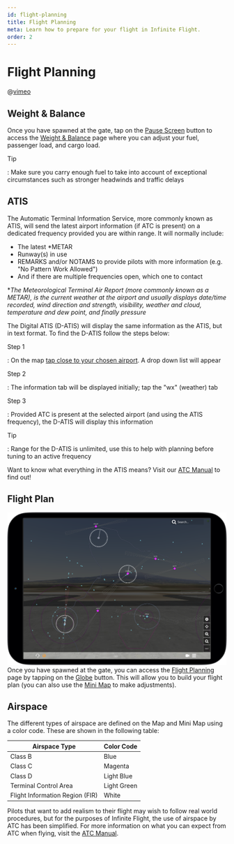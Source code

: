 ```yaml
---
id: flight-planning
title: Flight Planning
meta: Learn how to prepare for your flight in Infinite Flight.
order: 2
---
```



# Flight Planning        

@[vimeo](421199522)



## Weight & Balance

 

Once you have spawned at the gate, tap on the [Pause Screen](/guide/getting-started/pilot-user-interface/fly#fly-screen) button to access the [Weight & Balance](/guide/getting-started/pilot-user-interface/pause-menu#weight-%26-balance) page where you can adjust your fuel, passenger load, and cargo load.



Tip

: Make sure you carry enough fuel to take into account of exceptional circumstances such as stronger headwinds and traffic delays



## ATIS

 

The Automatic Terminal Information Service, more commonly known as ATIS, will send the latest airport information (if ATC is present) on a dedicated frequency provided you are within range. It will normally include:



- The latest *METAR
- Runway(s) in use
- REMARKS and/or NOTAMS to provide pilots with more information (e.g. "No Pattern Work Allowed")
- And if there are multiple frequencies open, which one to contact




**The Meteorological Terminal Air Report (more commonly known as a METAR), is the current weather at the airport and usually displays date/time recorded, wind direction and strength, visibility, weather and cloud, temperature and dew point, and finally pressure*



The Digital ATIS (D-ATIS) will display the same information as the ATIS, but in text format. To find the D-ATIS follow the steps below:



Step 1

: On the map [tap close to your chosen airport](/guide/getting-started/pilot-user-interface/flight-planning#getting-more-from-your-map-and-mini-map). A drop down list will appear

 

Step 2

: The information tab will be displayed initially; tap the "wx" (weather) tab



Step 3

: Provided ATC is present at the selected airport (and using the ATIS frequency), the D-ATIS will display this information 



Tip

: Range for the D-ATIS is unlimited, use this to help with planning before tuning to an active frequency



Want to know what everything in the ATIS means? Visit our [ATC Manual](/guide/atc-manual/4.-atis/4.1-atis#4.1-atis) to find out!



## Flight Plan

![Map Screen](_images/manual/frames/flight-planning-map.png)
Once you have spawned at the gate, you can access the [Flight Planning](/guide/getting-started/pilot-user-interface/flight-planning#flight-planning) page by tapping on the [Globe](/guide/getting-started/pilot-user-interface/fly#fly-screen) button. This will allow you to build your flight plan (you can also use the [Mini Map](/guide/getting-started/pilot-user-interface/flight-planning#mini-map) to make adjustments).



## Airspace 

The different types of airspace are defined on the Map and Mini Map using a color code. These are shown in the following table:


| Airspace Type                   | Color Code  |
| ------------------------------- | ----------- |
| Class B                         | Blue        |
| Class C                         | Magenta     |
| Class D                         | Light Blue  |
| Terminal Control Area           | Light Green |
| Flight Information Region (FIR) | White       |

Pilots that want to add realism to their flight may wish to follow real world procedures, but for the purposes of Infinite Flight, the use of airspace by ATC has been simplified. For more information on what you can expect from ATC when flying, visit the [ATC Manual](/guide/atc-manual/5.-airspace/5.1-airspace#5.1-airspace).
